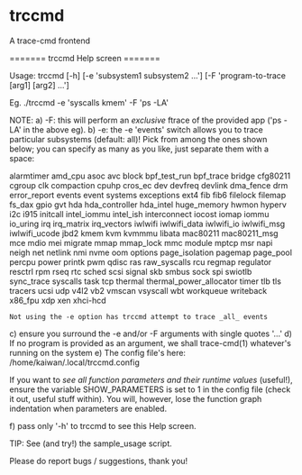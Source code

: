 # trccmd
A trace-cmd frontend

======= trccmd Help screen =======

Usage:
trccmd [-h] [-e 'subsystem1 subsystem2 ...'] [-F 'program-to-trace [arg1] [arg2] ...']

 Eg. ./trccmd -e 'syscalls kmem' -F 'ps -LA'

 NOTE:
 a) -F: this will perform an _exclusive_ ftrace of the provided app ('ps -LA' in the above eg).
 b) -e: the -e 'events' switch allows you to trace particular subsystems (default: all)! Pick
    from among the ones shown below; you can specify as many as you like, just separate them
	with a space:

alarmtimer amd_cpu asoc avc block bpf_test_run bpf_trace bridge cfg80211 cgroup clk compaction cpuhp cros_ec dev devfreq devlink dma_fence drm error_report events event systems exceptions ext4 fib fib6 filelock filemap fs_dax gpio gvt hda hda_controller hda_intel huge_memory hwmon hyperv i2c i915 initcall intel_iommu intel_ish interconnect iocost iomap iommu io_uring irq irq_matrix irq_vectors iwlwifi iwlwifi_data iwlwifi_io iwlwifi_msg iwlwifi_ucode jbd2 kmem kvm kvmmmu libata mac80211 mac80211_msg mce mdio mei migrate mmap mmap_lock mmc module mptcp msr napi neigh net netlink nmi nvme oom options page_isolation pagemap page_pool percpu power printk pwm qdisc ras raw_syscalls rcu regmap regulator resctrl rpm rseq rtc sched scsi signal skb smbus sock spi swiotlb sync_trace syscalls task tcp thermal thermal_power_allocator timer tlb tls tracers ucsi udp v4l2 vb2 vmscan vsyscall wbt workqueue writeback x86_fpu xdp xen xhci-hcd 

    Not using the -e option has trccmd attempt to trace _all_ events

 c) ensure you surround the -e and/or -F arguments with single quotes '...'
 d) If no program is provided as an argument, we shall trace-cmd(1) whatever's running on the system
 e) The config file's here:
     /home/kaiwan/.local/trccmd.config

 If you want to *see all function parameters and their runtime values*
 (useful!), ensure the variable SHOW_PARAMETERS is set to 1 in the config file
 (check it out, useful stuff within). You will, however, lose the function graph indentation
 when parameters are enabled.

 f) pass only '-h' to trccmd to see this Help screen.

 TIP:
 See (and try!) the sample_usage script.

Please do report bugs / suggestions, thank you!
